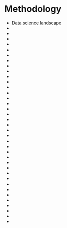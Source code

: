 # Methodology

- [Data science landscape](https://miro.medium.com/max/700/1*o7DTEHgBknK2iBE9c-2Ing.jpeg)
- [](https://towardsdatascience.com/strategies-for-learning-data-science-47053b58c19f)
- [](https://medium.freecodecamp.org/a-path-for-you-to-learn-analytics-and-data-skills-bd48ccde7325)
- [](https://towardsdatascience.com/from-business-question-to-data-science-task-55a49f471a0c)
- [](https://towardsdatascience.com/why-you-shouldnt-be-a-data-science-generalist-f69ea37cdd2c)
- [](https://towardsdatascience.com/build-a-trust-infrastructure-b81209bdf588)
- [](https://towardsdatascience.com/a-data-scientific-method-80caa190dbd4)
- [](https://towardsdatascience.com/not-yet-another-article-on-machine-learning-e67f8812ba86)
- [](https://rework.withgoogle.com/blog/five-keys-to-a-successful-google-team/)
- [](https://rework.withgoogle.com/guides/managers-identify-what-makes-a-great-manager/steps/learn-about-googles-manager-research/)
- [](https://towardsdatascience.com/what-70-of-data-science-learners-do-wrong-ac35326219e4)
- [](https://www.laurencegellert.com/2012/08/what-is-a-full-stack-developer/)
- [](https://towardsdatascience.com/how-did-i-learn-data-science-d5f7fc477997)
- [](https://towardsdatascience.com/great-developers-never-stop-learning-77b9ce867eac)
- [](https://towardsdatascience.com/the-key-question-for-all-data-scientists-so-what-25139fb352c6)
- [](https://towardsdatascience.com/being-a-data-scientist-does-not-make-you-a-software-engineer-c64081526372)
- [](https://towardsdatascience.com/when-and-how-to-build-out-your-data-science-team-157b977e4c31)
- [](https://towardsdatascience.com/10-steps-to-become-a-data-scientist-1d5b8e6a7c8a)
- [](https://towardsdatascience.com/top-10-data-science-leaders-you-should-follow-4eeedc4db021)
- [](https://towardsdatascience.com/data-science-conversation-starters-84affd2347f6)
- [](https://towardsdatascience.com/generalists-vs-specialists-in-data-science-and-analytics-fe5d8b55f1e6)
- [](https://towardsdatascience.com/eight-questions-to-ask-before-starting-a-data-science-project-cc5be3005f2a)
- [](https://towardsdatascience.com/data-engineering-what-is-it-ebd8e32df589)
- [](https://towardsdatascience.com/leading-a-software-development-team-be13b3f6b0f)
- [](https://github.com/dataprofessor/infographic/blob/master/04-Data-Science-Landscape.JPG)
- [](https://insights.stackoverflow.com/survey/2020#technology-what-languages-are-associated-with-the-highest-salaries-worldwide-global)
- [](https://towardsdatascience.com/data-science-in-the-age-of-accelerations-37517ff128e9)
- [](https://towardsdatascience.com/mistakes-ive-made-as-a-data-scientist-e38f8c314ac6)
- [](https://towardsdatascience.com/how-to-build-ai-for-twitter-pinterest-and-amazon-c3d048c738af)
- [](https://towardsdatascience.com/an-island-of-truth-practical-data-advice-from-facebook-and-airbnb-a0d9c355e5a0)
- [](https://towardsdatascience.com/understanding-statistics-and-probability-becoming-an-expert-data-scientist-b178e4175642)
- [](https://towardsdatascience.com/what-makes-a-data-analyst-excellent-17ee4651c6db)
- [](https://www.datacamp.com/community/tutorials/how-to-become-a-data-scientist/?utm_source=quora&utm_medium=cpc&utm_term=prospecting&utm_content=PA_become_data_scientist)
- [](https://docs.metaflow.org/introduction/why-metaflow)
- [](https://towardsdatascience.com/data-scientists-please-resist-the-temptation-to-solve-every-problem-ab55bc335fd0)
- [](https://medium.com/towards-artificial-intelligence/the-data-science-methodology-50d60175a06a)
- [](https://cloud.google.com/blog/products/ai-machine-learning/key-requirements-for-an-mlops-foundation)
- [](https://towardsdatascience.com/why-building-a-machine-learning-model-is-like-cooking-4bed1f6115d1)
